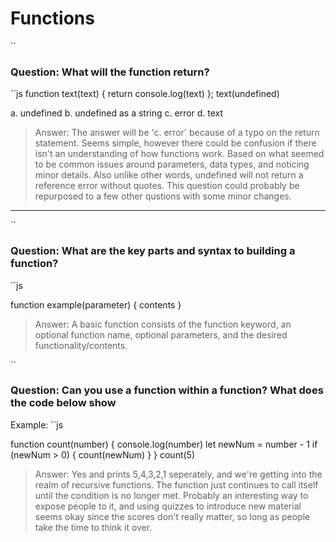 # Functions

``
### Question: What will the function return?

``js
function text(text) {
    return console.log(text)
};
text(undefined)

a. undefined
b. undefined as a string
c. error
d. text

> Answer: The answer will be 'c. error' because of a typo on the return statement. Seems simple, however there could be confusion if there isn't an understanding of how functions work.  Based on what seemed to be common issues around parameters, data types, and noticing minor details.  Also unlike other words, undefined will not return a reference error without quotes.
This question could probably be repurposed to a few other qustions with some minor changes.
---

`` 
### Question: What are the key parts and syntax to building a function?
``js

function example(parameter) {
  contents
}


> Answer: A basic function consists of the function keyword, an optional function name, optional parameters, and the desired functionality/contents.  



``
### Question: Can you use a function within a function? What does the code below show

Example:
``js

function count(number) {
  console.log(number)
  let newNum = number - 1
  if (newNum > 0) {
    count(newNum)
  }
}
count(5)


> Answer: Yes and prints 5,4,3,2,1 seperately, and we're getting into the realm of recursive functions.  The function just continues to call itself until the condition is no longer met. Probably an interesting way to expose people to it, and using quizzes to introduce new material seems okay since the scores don't really matter, so long as people take the time to think it over.